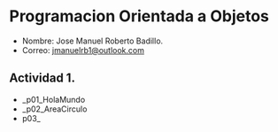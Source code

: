 # Programacion Orientada a Objetos
- Nombre: Jose Manuel Roberto Badillo.
- Correo: jmanuelrb1@outlook.com
## Actividad 1.
- _p01_HolaMundo
- _p02_AreaCirculo
- p03_